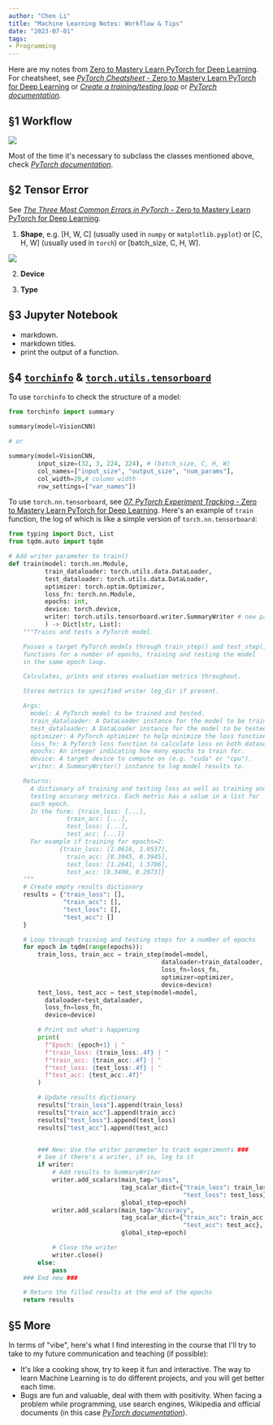 ```yaml
---
author: "Chen Li"
title: "Machine Learning Notes: Workflow & Tips"
date: "2023-07-01"
tags: 
- Programming
---
```


Here are my notes from [Zero to Mastery Learn PyTorch for Deep Learning](https://www.learnpytorch.io/). For cheatsheet, see [_PyTorch Cheatsheet_ - Zero to Mastery Learn PyTorch for Deep Learning](https://www.learnpytorch.io/pytorch_cheatsheet/) or [_Create a training/testing loop_](https://www.learnpytorch.io/pytorch_cheatsheet/#create-a-trainingtesting-loop) or [_PyTorch documentation_](https://pytorch.org/docs/stable/index.html).

## §1 Workflow

![](https://raw.githubusercontent.com/mrdbourke/pytorch-deep-learning/main/images/03-pytorch-computer-vision-workflow.png)

Most of the time it's necessary to subclass the classes mentioned above, check [_PyTorch documentation_](https://pytorch.org/docs/stable/index.html).

## §2 Tensor Error

See [_The Three Most Common Errors in PyTorch_ - Zero to Mastery Learn PyTorch for Deep Learning](https://www.learnpytorch.io/pytorch_most_common_errors/).

1. __Shape__, e.g. [H, W, C] (usually used in `numpy` or `matplotlib.pyplot`) or [C, H, W] (usually used in `torch`) or [batch_size, C, H, W].

![](https://raw.githubusercontent.com/mrdbourke/pytorch-deep-learning/main/images/00-pytorch-different-tensor-dimensions.png)

2. __Device__

3. __Type__

## §3 Jupyter Notebook

- markdown.
- markdown titles.
- print the output of a function.

## §4 [`torchinfo`](https://github.com/TylerYep/torchinfo) & [`torch.utils.tensorboard`](https://pytorch.org/docs/stable/tensorboard.html)

To use `torchinfo` to check the structure of a model:

```python
from torchinfo import summary

summary(model=VisionCNN)

# or

summary(model=VisionCNN,
        input_size=(32, 3, 224, 224), # (batch_size, C, H, W)
        col_names=["input_size", "output_size", "num_params"],
        col_width=20,# column width
        row_settings=["var_names"])
```

To use `torch.nn.tensorboard`, see [_07. PyTorch Experiment Tracking_ - Zero to Mastery Learn PyTorch for Deep Learning](https://www.learnpytorch.io/07_pytorch_experiment_tracking/). Here's an example of `train` function, the log of which is like a simple version of `torch.nn.tensorboard`:

```python
from typing import Dict, List
from tqdm.auto import tqdm

# Add writer parameter to train()
def train(model: torch.nn.Module, 
          train_dataloader: torch.utils.data.DataLoader, 
          test_dataloader: torch.utils.data.DataLoader, 
          optimizer: torch.optim.Optimizer,
          loss_fn: torch.nn.Module,
          epochs: int,
          device: torch.device, 
          writer: torch.utils.tensorboard.writer.SummaryWriter # new parameter to take in a writer
          ) -> Dict[str, List]:
    """Trains and tests a PyTorch model.

    Passes a target PyTorch models through train_step() and test_step()
    functions for a number of epochs, training and testing the model
    in the same epoch loop.

    Calculates, prints and stores evaluation metrics throughout.

    Stores metrics to specified writer log_dir if present.

    Args:
      model: A PyTorch model to be trained and tested.
      train_dataloader: A DataLoader instance for the model to be trained on.
      test_dataloader: A DataLoader instance for the model to be tested on.
      optimizer: A PyTorch optimizer to help minimize the loss function.
      loss_fn: A PyTorch loss function to calculate loss on both datasets.
      epochs: An integer indicating how many epochs to train for.
      device: A target device to compute on (e.g. "cuda" or "cpu").
      writer: A SummaryWriter() instance to log model results to.

    Returns:
      A dictionary of training and testing loss as well as training and
      testing accuracy metrics. Each metric has a value in a list for 
      each epoch.
      In the form: {train_loss: [...],
                train_acc: [...],
                test_loss: [...],
                test_acc: [...]} 
      For example if training for epochs=2: 
              {train_loss: [2.0616, 1.0537],
                train_acc: [0.3945, 0.3945],
                test_loss: [1.2641, 1.5706],
                test_acc: [0.3400, 0.2973]} 
    """
    # Create empty results dictionary
    results = {"train_loss": [],
               "train_acc": [],
               "test_loss": [],
               "test_acc": []
    }

    # Loop through training and testing steps for a number of epochs
    for epoch in tqdm(range(epochs)):
        train_loss, train_acc = train_step(model=model,
                                          dataloader=train_dataloader,
                                          loss_fn=loss_fn,
                                          optimizer=optimizer,
                                          device=device)
        test_loss, test_acc = test_step(model=model,
          dataloader=test_dataloader,
          loss_fn=loss_fn,
          device=device)

        # Print out what's happening
        print(
          f"Epoch: {epoch+1} | "
          f"train_loss: {train_loss:.4f} | "
          f"train_acc: {train_acc:.4f} | "
          f"test_loss: {test_loss:.4f} | "
          f"test_acc: {test_acc:.4f}"
        )

        # Update results dictionary
        results["train_loss"].append(train_loss)
        results["train_acc"].append(train_acc)
        results["test_loss"].append(test_loss)
        results["test_acc"].append(test_acc)


        ### New: Use the writer parameter to track experiments ###
        # See if there's a writer, if so, log to it
        if writer:
            # Add results to SummaryWriter
            writer.add_scalars(main_tag="Loss", 
                               tag_scalar_dict={"train_loss": train_loss,
                                                "test_loss": test_loss},
                               global_step=epoch)
            writer.add_scalars(main_tag="Accuracy", 
                               tag_scalar_dict={"train_acc": train_acc,
                                                "test_acc": test_acc}, 
                               global_step=epoch)

            # Close the writer
            writer.close()
        else:
            pass
    ### End new ###

    # Return the filled results at the end of the epochs
    return results
```

## §5 More

In terms of "vibe", here's what I find interesting in the course that I'll try to take to my future communication and teaching (if possible):

- It's like a cooking show, try to keep it fun and interactive. The way to learn Machine Learning is to do different projects, and you will get better each time.
- Bugs are fun and valuable, deal with them with positivity. When facing a problem while programming, use search engines, Wikipedia and official documents (in this case [_PyTorch documentation_](https://pytorch.org/docs/stable/index.html)).